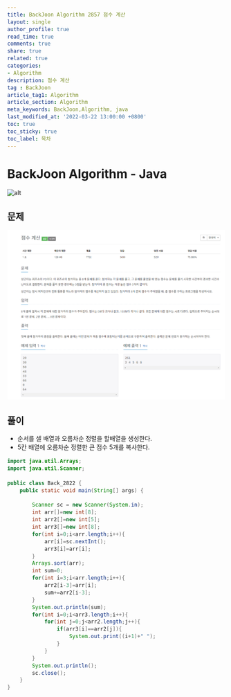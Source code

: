 ```yaml
---
title: BackJoon Algorithm 2857 점수 계산
layout: single
author_profile: true
read_time: true
comments: true
share: true
related: true
categories:
- Algorithm
description: 점수 계산
tag : BackJoon
article_tag1: Algorithm
article_section: Algorithm
meta_keywords: BackJoon,Algorithm, java
last_modified_at: '2022-03-22 13:00:00 +0800'
toc: true
toc_sticky: true
toc_label: 목차
---
```


BackJoon Algorithm - Java
====================

![alt](https://d2gd6pc034wcta.cloudfront.net/images/logo@2x.png)

## 문제

![alt](/assets/images/post/Algorithm/2822.png)



## 풀이

* 순서를 셀 배열과 오름차순 정렬을 할배열을 생성한다.
* 5칸 배열에 오름차순 정렬한 큰 점수 5개를 복사한다.


```java
import java.util.Arrays;
import java.util.Scanner;

public class Back_2822 {
    public static void main(String[] args) {

        Scanner sc = new Scanner(System.in);
        int arr[]=new int[8];
        int arr2[]=new int[5];
        int arr3[]=new int[8];
        for(int i=0;i<arr.length;i++){
            arr[i]=sc.nextInt();
            arr3[i]=arr[i];
        }
        Arrays.sort(arr);
        int sum=0;
        for(int i=3;i<arr.length;i++){
            arr2[i-3]=arr[i];
            sum+=arr2[i-3];
        }
        System.out.println(sum);
        for(int i=0;i<arr3.length;i++){
            for(int j=0;j<arr2.length;j++){
                if(arr3[i]==arr2[j]){
                    System.out.print((i+1)+" ");
                }
            }
        }
        System.out.println();
        sc.close();
    }
}
```

